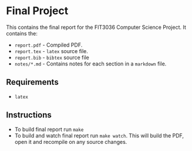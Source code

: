 # Final Project

This contains the final report for the FIT3036 Computer Science Project. It
contains the:

* `report.pdf` - Compiled PDF.
* `report.tex` - `latex` source file.
* `report.bib` - `bibtex` source file
* `notes/*.md` - Contains notes for each section in a `markdown` file.

## Requirements

* `latex`

## Instructions

* To build final report run `make`
* To build and watch final report run `make watch`. This will build the PDF,
  open it and recompile on any source changes.
